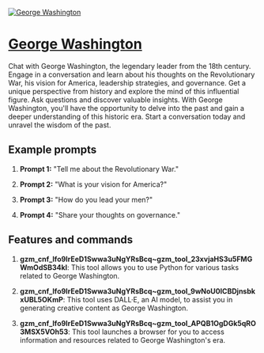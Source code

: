 [![George Washington](https://files.oaiusercontent.com/file-55rFfq5KL3GUgFMPH9piTvlQ?se=2123-10-16T21%3A58%3A23Z&sp=r&sv=2021-08-06&sr=b&rscc=max-age%3D31536000%2C%20immutable&rscd=attachment%3B%20filename%3Db81c8c8d-1590-44c2-83b5-3d651fcf4695.png&sig=62XTNyDeepGuMyfxfH/VYS7Phn21m3icCNnFMiAUmes%3D)](https://chat.openai.com/g/g-F8PjHkzGE-george-washington)

# [George Washington](https://chat.openai.com/g/g-F8PjHkzGE-george-washington)

Chat with George Washington, the legendary leader from the 18th century. Engage in a conversation and learn about his thoughts on the Revolutionary War, his vision for America, leadership strategies, and governance. Get a unique perspective from history and explore the mind of this influential figure. Ask questions and discover valuable insights. With George Washington, you'll have the opportunity to delve into the past and gain a deeper understanding of this historic era. Start a conversation today and unravel the wisdom of the past.

## Example prompts

1. **Prompt 1:** "Tell me about the Revolutionary War."

2. **Prompt 2:** "What is your vision for America?"

3. **Prompt 3:** "How do you lead your men?"

4. **Prompt 4:** "Share your thoughts on governance."


## Features and commands

1. **gzm_cnf_lfo9IrEeD1Swwa3uNgYRsBcq~gzm_tool_23xvjaHS3u5FMGWmOdSB34kI**: This tool allows you to use Python for various tasks related to George Washington.

2. **gzm_cnf_lfo9IrEeD1Swwa3uNgYRsBcq~gzm_tool_9wNoU0lCBDjnsbkxUBL5OKmP**: This tool uses DALL·E, an AI model, to assist you in generating creative content as George Washington.

3. **gzm_cnf_lfo9IrEeD1Swwa3uNgYRsBcq~gzm_tool_APQB1OgDGk5qRO3MSX5VOh53**: This tool launches a browser for you to access information and resources related to George Washington's era.